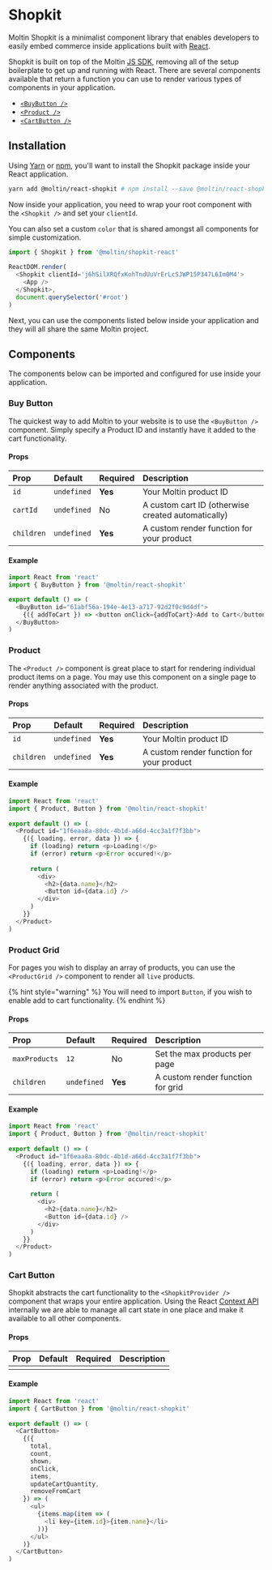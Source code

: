 # Shopkit

Moltin Shopkit is a minimalist component library that enables developers to easily embed commerce inside applications built with [React](https://reactjs.org).

Shopkit is built on top of the Moltin [JS SDK](https://github.com/moltin/js-sdk), removing all of the setup boilerplate to get up and running with React. There are several components available that return a function you can use to render various types of components in your application.

* [`<BuyButton />`](shopkit.md#button)
* [`<Product />`](shopkit.md#product)
* [`<CartButton />`](shopkit.md#cart)

## Installation

Using [Yarn](http://yarnpkg.com) or [npm](https://www.npmjs.com/get-npm), you'll want to install the Shopkit package inside your React application.

```bash
yarn add @moltin/react-shopkit # npm install --save @moltin/react-shopkit
```

Now inside your application, you need to wrap your root component with the `<Shopkit />` and set your `clientId`.

You can also set a custom `color` that is shared amongst all components for simple customization.

```javascript
import { Shopkit } from '@moltin/shopkit-react'
​
ReactDOM.render(
  <Shopkit clientId='j6hSilXRQfxKohTndUuVrErLcSJWP15P347L6Im0M4'>
    <App />
  </Shopkit>,
  document.querySelector('#root')
)
```

Next, you can use the components listed below inside your application and they will all share the same Moltin project.

## Components

The components below can be imported and configured for use inside your application.

### Buy Button

The quickest way to add Moltin to your website is to use the `<BuyButton />` component. Simply specify a Product ID and instantly have it added to the cart functionality.

#### Props

| **Prop** | **Default** | **Required** | **Description** |
| :--- | :--- | :--- | :--- |
| `id` | `undefined` | **Yes** | Your Moltin product ID |
| `cartId` | `undefined` | No | A custom cart ID \(otherwise created automatically\) |
| `children` | `undefined` | **Yes** | A custom render function for your product |

#### Example

```javascript
import React from 'react'
import { BuyButton } from '@moltin/react-shopkit'

export default () => (
  <BuyButton id="61abf56a-194e-4e13-a717-92d2f0c9d4df">
    {({ addToCart }) => <button onClick={addToCart}>Add to Cart</button>}
  </BuyButton>
)
```

### Product

The `<Product />` component is great place to start for rendering individual product items on a page. You may use this component on a single page to render anything associated with the product.

#### Props

| **Prop** | **Default** | **Required** | **Description** |
| :--- | :--- | :--- | :--- |
| `id` | `undefined` | **Yes** | Your Moltin product ID |
| `children` | `undefined` | **Yes** | A custom render function for your product |

#### Example

```javascript
import React from 'react'
import { Product, Button } from '@moltin/react-shopkit'
​
export default () => (
  <Product id="1f6eaa8a-80dc-4b1d-a66d-4cc3a1f7f3bb">
    {({ loading, error, data }) => {
      if (loading) return <p>Loading!</p>
      if (error) return <p>Error occured!</p>
​
      return (
        <div>
          <h2>{data.name}</h2>
          <Button id={data.id} />
        </div>
      )
    }}
  </Product>
)
```

### Product Grid

For pages you wish to display an array of products, you can use the `<ProductGrid />` component to render all `live` products.

{% hint style="warning" %}
You will need to import `Button`, if you wish to enable add to cart functionality.
{% endhint %}

#### Props

| **Prop** | **Default** | **Required** | **Description** |
| :--- | :--- | :--- | :--- |
| `maxProducts` | `12` | No | Set the max products per page |
| `children` | `undefined` | **Yes** | A custom render function for grid |

#### Example

```javascript
import React from 'react'
import { Product, Button } from '@moltin/react-shopkit'
​
export default () => (
  <Product id="1f6eaa8a-80dc-4b1d-a66d-4cc3a1f7f3bb">
    {({ loading, error, data }) => {
      if (loading) return <p>Loading!</p>
      if (error) return <p>Error occured!</p>
​
      return (
        <div>
          <h2>{data.name}</h2>
          <Button id={data.id} />
        </div>
      )
    }}
  </Product>
)
```

### Cart Button

Shopkit abstracts the cart functionality to the `<ShopkitProvider />` component that wraps your entire application. Using the React [Context API](https://reactjs.org/docs/context.html#reactcreatecontext) internally we are able to manage all cart state in one place and make it available to all other components.

#### Props

| **Prop** | **Default** | **Required** | **Description** |
| :--- | :--- | :--- | :--- |
|  |  |  |  |

#### Example

```javascript
import React from 'react'
import { CartButton } from '@moltin/react-shopkit'
​
export default () => (
  <CartButton>
    {({
      total,
      count,
      shown,
      onClick,
      items,
      updateCartQuantity,
      removeFromCart
    }) => (
      <ul>
        {items.map(item => (
          <li key={item.id}>{item.name}</li>
        ))}
      </ul>
    )}
  </CartButton>
)
```

